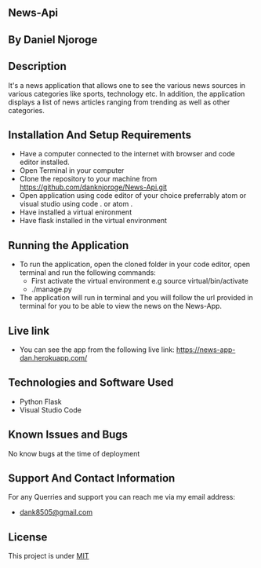 ## News-Api
## By Daniel Njoroge

## Description
It's a news application that allows one to see the various news sources in various categories like  sports, technology etc. In addition, the application displays a list of news articles ranging from trending as well as other categories.
## Installation And Setup Requirements
* Have a computer connected to the internet with browser and code editor installed.
* Open Terminal in your computer
* Clone the repository to your machine from https://github.com/danknjoroge/News-Api.git
* Open application using code editor of your choice preferrably atom or visual studio using code . or atom . 
* Have installed a virtual enironment
* Have flask installed in the virtual environment

## Running the Application
* To run the application, open the cloned folder in your code editor, open terminal and run the following commands:
  + First activate the virtual environment e.g source virtual/bin/activate
  + ./manage.py
* The application will run in terminal and you will follow the url provided in terminal for you to be able to view the  news on the News-App.

## Live link
* You can see the app from the following live link: https://news-app-dan.herokuapp.com/

## Technologies and Software Used
* Python Flask
* Visual Studio Code

## Known Issues and Bugs
No know bugs at the time of deployment

## Support And Contact Information
For any Querries and support you can reach me via my email address:
* dank8505@gmail.com

## License
This project is under [MIT](LICENSE)